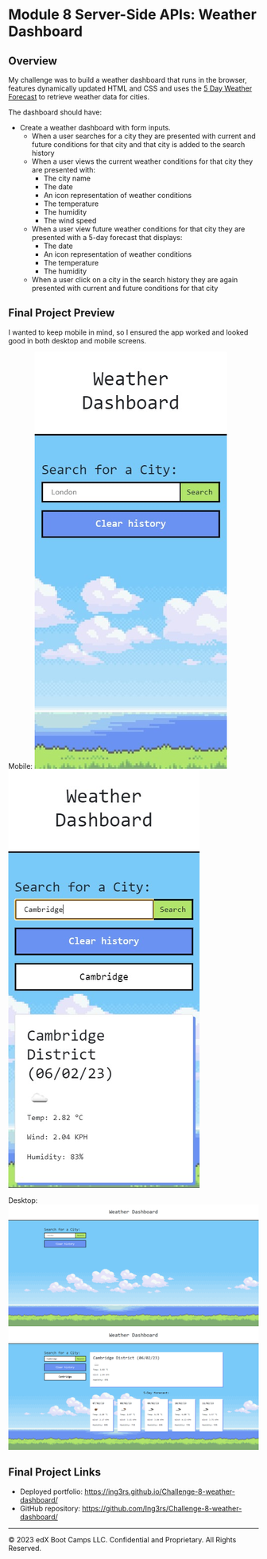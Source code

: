 # Module 8 Server-Side APIs: Weather Dashboard

## Overview

My challenge was to build a weather dashboard that runs in the browser, features dynamically updated HTML and CSS and uses the [5 Day Weather Forecast](https://openweathermap.org/forecast5) to retrieve weather data for cities.

The dashboard should have: 

* Create a weather dashboard with form inputs.
  * When a user searches for a city they are presented with current and future conditions for that city and that city is added to the search history
  * When a user views the current weather conditions for that city they are presented with:
    * The city name
    * The date
    * An icon representation of weather conditions
    * The temperature
    * The humidity
    * The wind speed
  * When a user view future weather conditions for that city they are presented with a 5-day forecast that displays:
    * The date
    * An icon representation of weather conditions
    * The temperature
    * The humidity
  * When a user click on a city in the search history they are again presented with current and future conditions for that city

## Final Project Preview

I wanted to keep mobile in mind, so I ensured the app worked and looked good in both desktop and mobile screens.

Mobile: 
![mobile view empty search](https://github.com/Ing3rs/Challenge-8-weather-dashboard/blob/main/assets/images/mobile-screenshot.jpg)
![mobile view completed search](https://github.com/Ing3rs/Challenge-8-weather-dashboard/blob/main/assets/images/mobile-screenshot-2.jpg)

Desktop: 
![desktop view empty search](https://github.com/Ing3rs/Challenge-8-weather-dashboard/blob/main/assets/images/final-screenshot-1.png)
![desktop view completed search](https://github.com/Ing3rs/Challenge-8-weather-dashboard/blob/main/assets/images/final-screenshot-2.png)

## Final Project Links

* Deployed portfolio: https://ing3rs.github.io/Challenge-8-weather-dashboard/
* GitHub repository: https://github.com/Ing3rs/Challenge-8-weather-dashboard/


---

© 2023 edX Boot Camps LLC. Confidential and Proprietary. All Rights Reserved.
